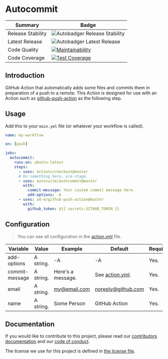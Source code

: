 # Autocommit

| Summary           | Badge                                              |
| ----------------- | -------------------------------------------------- |
| Release Stability | ![Autobadger Release Stability][release-stability] |
| Latest Release    | ![Autobadger Latest Release][latest-release]       |
| Code Quality      | [![Maintainability][quality-image]][quality-link]  |
| Code Coverage     | [![Test Coverage][coverage-image]][coverage-link]  |

[release-stability]: https://img.shields.io/static/v1?label=latest&message=0.2.0&color=purple
[latest-release]: https://img.shields.io/static/v1?label=stability&message=prerelease&color=yellow
[quality-image]: https://api.codeclimate.com/v1/badges/2a5e3b36c9c7907dc13e/maintainability
[quality-link]: https://codeclimate.com/github/autosuite/autocommit/maintainability
[coverage-image]: https://api.codeclimate.com/v1/badges/2a5e3b36c9c7907dc13e/test_coverage
[coverage-link]: https://codeclimate.com/github/autosuite/autocommit/test_coverage

## Introduction

GitHub Action that automatically adds some files and commits them in preparation of a push to a remote. This Action is designed for use with an Action such as [github-push-action](https://github.com/ad-m/github-push-action) as the following step.

## Usage

Add this to your `main.yml` file (or whatever your workflow is called).

```yaml
name: my-workflow

on: [push]

jobs:
  autocommit:
    runs-on: ubuntu-latest
    steps:
      - uses: actions/checkout@master
      # Do something here, pre-stage.
      - uses: autosuite/autocommit@master
        with:
          commit-message: Your custom commit message here.
          add-options: -A
      - uses: ad-m/github-push-action@master
        with:
          github_token: ${{ secrets.GITHUB_TOKEN }}
```

## Configuration

> You can see all configuration in the [action.yml](action.yml) file.

| Variable       | Value     | Example           | Default                       | Required? |
| -------------- | --------- | ----------------- | ----------------------------- | --------- |
| add-options    | A string. | -A                | -A                            | Yes.      |
| commit-message | A string. | Here's a message. | See [action.yml](action.yml). | Yes.      |
| email          | A string. | my@email.com      | noreply@github.com            | Yes.      |
| name           | A string. | Some Person       | GitHub Action                 | Yes.      |

## Documentation

If you would like to contribute to this project, please read our [contributors documentation](CONTRIBUTING.md) and our [code of conduct](CODE_OF_CONDUCT.md).

The license we use for this project is defined in [the license file](LICENSE).

